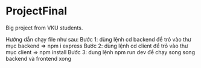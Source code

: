 # ProjectFinal
Big project from VKU students.

Hướng dẫn chạy file như sau: 
Bước 1: dùng lệnh cd backend để trỏ vào thư mục backend => npm i express
Bước 2: dùng lệnh cd client để trỏ vào thư mục client => npm install
Bước 3: dung lệnh npm run dev để chạy song song backend và frontend
xong
